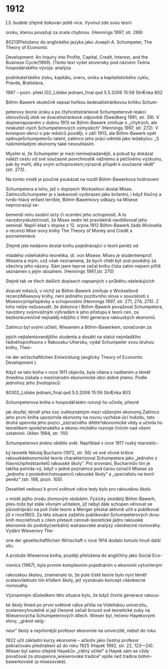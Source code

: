 # 1912

13) budete zřejmě šokován ještě více. Vyvinul zde svou teorii

úroku, kterou považuji za zcela chybnou. (Hennings 1997, str. 269)

80213Přeloženo do anglického jazyka jako Joseph A. Schumpeter, The Theory of Economic

Development: An Inquiry into Profits, Capital, Credit, Interest, and the Business Cycle(1969). (Tento text vyšel slovensky pod názvem Teória hospodárského vývoja: analýza

podnikateľského zisku, kapitálu, úveru, úroku a kapitalistického cyklu, Pravda, Bratislava,

1987 – pozn. překl.)02_Lidske jednani_final.qxd 5.5.2006 15:59 StrÆnka 802

Böhm-Bawerk skutečně sepsal hořkou šedesátistránkovou kritiku Schum-

peterovy teorie úroku a po čtyřicetistránkové Schumpeterově reakci obnovilsvůj útok ve dvacetistránkové odpovědi (Swedberg 1991, str. 39). V dopisenapsaném v dubnu 1913 se Böhm-Bawerk zmiňuje o „chytrých, ale neskuteč-ných Schumpeterových výmyslech“ (Hennings 1997, str. 272). V korespon-denci o pár měsíců později, v září 1913, ale Böhm-Bawerk opět opěvujeSchumpeterův talent, zatímco jeho práci odmítá jako ledabylou: „S našimimladými ekonomy také nesouhlasím.

Myslím si, že Schumpeter je mezi niminejnadanější, a pokud by dokázal nalézt cestu od své současné povrchnostik vážnému a pečlivému výzkumu, pak by mohl, díky svým schopnostem,výrazně přispět k současné vědě“ (str. 273).

Na tomto místě je poučné poukázat na rozdíl Böhm-Bawerkova hodnocení

Schumpetera a toho, jež v dopisech Wicksellovi dostal Mises. ZatímcoSchumpeter je s laskavostí vyobrazen jako brilantní, i když hlučný a tvrdo-hlavý enfant terrible, Böhm-Bawerkovy odkazy na Misese neprozrazují se-

bemenší míru osobní úcty či ocenění jeho schopností. A to navzdoryskutečnosti, že Mises sedm let pravidelně navštěvoval jeho seminář. Napří-klad v dopise z 12. srpna 1912 Böhm-Bawerk žádá Wicksella o recenzi Mise-sovy knihy The Theory of Money and Credit a poznamenává:

Zřejmě jste nedávno dostal knihu pojednávající o teorii peněz od

mladého vídeňského teoretika, dr. von Misese. Mises je studentemprof. Wiesera a mým, což však neznamená, že bych chtěl být zod-povědný za všechny jeho názory. Sám jsem teprve začal knihu čísta zatím nejsem příliš seznámen s jejím obsahem. (Hennings 1997,str. 270)

Stejně tak ve třech dalších dopisech napsaných v průběhu následujících

dvaceti měsíců, v nichž se Böhm-Bawerk zmiňuje o Wicksellově recenziMisesovy knihy, není jediného pozitivního slova v souvislosti s Misesovýmipříspěvky a schopnostmi (Hennings 1997, str. 271, 274, 275). Z toho nelze nežusoudit, že dokonce i Böhm-Bawerk považoval Schumpetera, navzdory svýmvážným výhradám k jeho přístupu k teorii cen, za bezkonkurenčně nejnaděj-nějšího z třetí generace rakouských ekonomů.

Zatímco byl svými učiteli, Wieserem a Böhm-Bawerkem, označován za

jejich nejtalentovanějšího studenta a dosáhl na statut nejmladšího řádnéhoprofesora v Rakousku-Uhersku, vydal Schumpeter svou druhou knihu, Theo-

rie der wirtschaftlichen Entwicklung (anglicky Theory of Economic Development ).

Když se tato kniha v roce 1911 objevila, byla vítána s nadšením a téměř ihnedmu získala v mezinárodní ekonomické obci dobré jméno. Podle jednohoz jeho životopisců:

80302_Lidske jednani_final.qxd 5.5.2006 15:59 StrÆnka 803

Schumpeterova kniha o hospodářském rozvoji ho učinila, přesně

jak doufal, téměř přes noc světoznámým mezi váženými ekonomy.Zatímco jeho první kniha upozornila ekonomy na novou vycháze-jící hvězdu, tato druhá upevnila jeho pozici „zázračného dítěte“ekonomické vědy a učinila ho teoretikem společenského a ekono-mického rozvoje čnícím nad všemi ostatními. (Allen 1994, str. 110)

Schumpeterovo jméno oblétlo svět. Například v roce 1917 ruský marxistic-

ký teoretik Nikolaj Bucharin (1972, str. 56) ve své vlivné kritice rakouskéekonomické teorie charakterizoval Schumpetera jako „jednoho z hlavníchpředstavitelů rakouské školy“. Pro srovnání, Bucharinův tón je takřka pohrda-vý, když v jedné poznámce pod čarou označil Misese za „jednoho z posledníchstoupenců rakouské školy“ a „specialistu na teorii peněz“ (str. 198, pozn. 100).

Desetiletí vedoucí k první světové válce tedy bylo pro rakouskou školu

v místě jejího zrodu zlomovým obdobím. Fyzicky zesláblý Böhm-Bawerk, přes-tože byl stále vlivným učitelem, již nebyl dále schopen věnovat se původnípráci na poli čisté teorie a Menger přestal aktivně učit a publikovat již v roce1903. Za této situace zažehlo publikování Schumpeterových dvou knih mocnéhnutí s cílem přetavit cenově-teoretické jádro rakouské ekonomie do podoby(verbální) walrasovské analýzy všeobecné rovnováhy. Vydání Wieserovy The-

orie der gesellschaftlichen Wirtschaft v roce 1914 dodalo tomuto hnutí další sílu.

A protože Wieserova kniha, později přeložena do angličtiny jako Social Eco-

nomics (1967), byla prvním komplexním pojednáním o ekonomii vytvořeným

rakouskou školou, znamenalo to, že pole čisté teorie bylo nyní téměř zcelaovládnuto tím křídlem školy, jež vyznávalo koncept všeobecné rovnováhy.

Významným důsledkem této situace bylo, že když čtvrtá generace rakous-

ké školy ihned po první světové válce přišla na Vídeňskou univerzitu, zcelanevyhnutelně si její členové začali brousit své teoretické zuby na Wieserovýcha Schumpeterových dílech. Wieser byl, řečeno Hayekovými slovy, „grand-seig-

neur“ školy a nejvlivnější profesor ekonomie na univerzitě, neboť do roku

1922 učil základní kurzy ekonomie – ačkoliv jako čestný profesor pokračovalv přednášení až do roku 1925 (Hayek 1992, str. 22, 123—24). Wieser byl samo-zřejmě Hayekův „ctěný učitel“ a Hayek sám se vždy považoval za stoupence„wieserovské tradice“ spíše než tradice böhm-bawerkovské (a misesovské).

